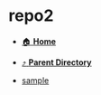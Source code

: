 # repo2
- [:house: **Home**](/README)
- [:arrow_heading_up: **Parent Directory**](/test/repos/_index.md)

- [sample](sample.md)
